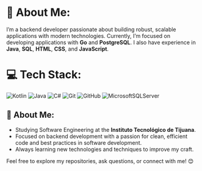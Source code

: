 # 💫 About Me:
I’m a backend developer passionate about building robust, scalable applications with modern technologies. Currently, I’m focused on developing applications with **Go** and **PostgreSQL**. I also have experience in **Java**, **SQL**, **HTML**, **CSS**, and **JavaScript**.

# 💻 Tech Stack:
![Kotlin](https://img.shields.io/badge/kotlin-%237F52FF.svg?style=for-the-badge&logo=kotlin&logoColor=white) ![Java](https://img.shields.io/badge/java-%23ED8B00.svg?style=for-the-badge&logo=openjdk&logoColor=white)
![C#](https://img.shields.io/badge/c%23-%23239120.svg?style=for-the-badge&logo=csharp&logoColor=white)
![Git](https://img.shields.io/badge/git-%23F05033.svg?style=for-the-badge&logo=git&logoColor=white) ![GitHub](https://img.shields.io/badge/github-%23121011.svg?style=for-the-badge&logo=github&logoColor=white) 
![MicrosoftSQLServer](https://img.shields.io/badge/Microsoft%20SQL%20Server-CC2927?style=for-the-badge&logo=microsoft%20sql%20server&logoColor=white) 

## 🚀 About Me:
- Studying Software Engineering at the **Instituto Tecnológico de Tijuana**.
- Focused on backend development with a passion for clean, efficient code and best practices in software development.
- Always learning new technologies and techniques to improve my craft.

Feel free to explore my repositories, ask questions, or connect with me! 😊
